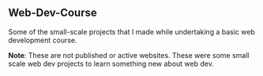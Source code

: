 ## Web-Dev-Course
Some of the small-scale projects that I made while undertaking a basic web development course.

**Note**: These are not published or active websites. These were some small scale web dev projects to learn something new about web dev.
